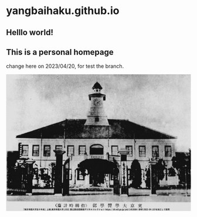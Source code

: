 # yangbaihaku.github.io
## Helllo world!
## This is a personal homepage

change here on 2023/04/20, for test the branch.

![](img/1.jpeg)
